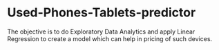 # Used-Phones-Tablets-predictor
 The objective is to do Exploratory Data Analytics and apply Linear Regression to create a model which can help in pricing of such devices.
